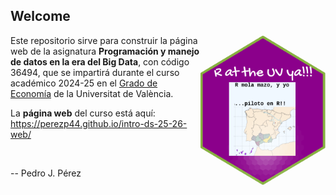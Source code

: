 <!-- README.md is generated from README.Rmd. Please edit that file -->

<!-- badges: start -->

<!-- badges: end -->

<!-- badges: start -->

## Welcome

<img src="imagenes/mola-mazo.png" align="right" width="200" height="240"/>

Este repositorio sirve para construir la página web de la asignatura **Programación y manejo de datos en la era del Big Data**, con código 36494, que se impartirá durante el curso académico 2024-25 en el [Grado de Economía](https://www.uv.es/uvweb/universidad/es/estudios-grado/oferta-grados/oferta-grados/grado-economia-1285846094474/Titulacio.html?id=1285847455792) de la Universitat de València.

La **página web** del curso está aquí: <https://perezp44.github.io/intro-ds-25-26-web/>

<br>

-- Pedro J. Pérez
